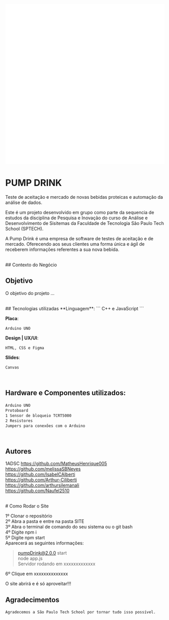 <img src="https://github.com/MatheusHenrique005/Pump_Drink/blob/main/Site%20Institucional/assets/logo.png">

<h1><b>PUMP DRINK</b></h1>
<p>Teste de aceitação e mercado de novas bebidas proteicas e automação da análise de dados.</p>

Este é um projeto desenvolvido em grupo como parte da sequencia de estudos da disciplina de Pesquisa e Inovação do curso de Análise e Desenvolvimento de Sisitemas da Faculdade de Tecnologia São Paulo Tech School (SPTECH).

A Pump Drink é uma empresa de software de testes de aceitação e de mercado. Oferecendo aos seus clientes uma forma única e ágil de receberem informações referentes a sua nova bebida. 

<br>
## Contexto do Negócio


## Objetivo
O objetivo do projeto ... 



<br>
## Tecnologias utilizadas
**Linguagem**:
```
C++ e JavaScript
```
    
**Placa**:
```
Arduino UNO
```

**Design | UX/UI**:
```
HTML, CSS e Figma
```
**Slides**:
```
Canvas
```
    
<br>

## Hardware e Componentes utilizados:

    Arduino UNO
    Protoboard
    1 Sensor de bloqueio TCRT5000
    2 Resistores
    Jumpers para conexões com o Arduino
    
<br>

## Autores
1ADSC
https://github.com/MatheusHenrique005 <br>
https://github.com/melissaSBNeves <br>
https://github.com/IsabelCAlberti <br>
https://github.com/Arthur-Ciliberti <br>
https://github.com/arthursilemanali <br>
https://github.com/Naufel2510

<br>
# Como Rodar o Site

1º Clonar o repositório <br>
2º Abra a pasta e entre na pasta SITE <br>
3º Abra o terminal de comando do seu sistema ou o git bash <br>
4º Digite npm i <br>
5º Digite npm start <br>
Aparecerá as seguintes informações: <br>

> pumpDrink@2.0.0 start  <br>
> node app.js  <br>
Servidor rodando em xxxxxxxxxxxxx <br>

6º Clique em xxxxxxxxxxxxxx <br>

O site abrirá e é só aproveitar!!! 

## Agradecimentos

    Agradecemos a São Paulo Tech School por tornar tudo isso possível. 
    
<br>
